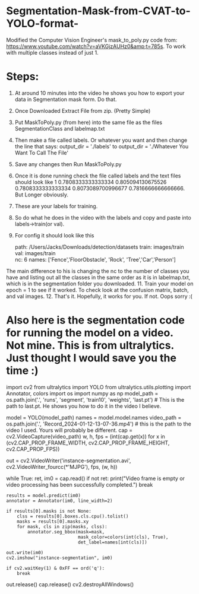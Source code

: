 # Segmentation-Mask-from-CVAT-to-YOLO-format-
Modified the Computer Vision Engineer's mask_to_poly.py code from: https://www.youtube.com/watch?v=aVKGjzAUHz0&amp;t=785s. To work with multiple classes instead of just 1. 

# Steps:
1. At around 10 minutes into the video he shows you how to export your data in Segmentation mask form. Do that.
2. Once Downloaded Extract File from zip. (Pretty Simple)
3. Put MaskToPoly.py (from here) into the same file as the files SegmentationClass and labelmap.txt
4. Then make a file called labels. Or whatever you want and then change the line that says: output_dir = './labels' to output_dir = './Whatever You Want To Call The File'
5. Save any changes then Run MaskToPoly.py
6. Once it is done running check the file called labels and the text files should look like 1 0.7808333333333334 0.805094130675526 0.7808333333333334 0.8073089700996677 0.7816666666666666. But Longer obviously.
7. These are your labels for training.
8. So do what he does in the video with the labels and copy and paste into labels->train(or val).
9. For config it should look like this 

   path: /Users/Jacks/Downloads/detection/datasets
   train: images/train 
   val: images/train  
   nc: 6
   names: ['Fence','FloorObstacle', 'Rock', 'Tree','Car','Person']

The main difference to his is changing the nc to the number of classes you have and listing out all the classes in the same order as it is in labelmap.txt, which is in the segmentation folder you downloaded.
11. Train your model on epoch = 1 to see if it worked. To check look at the confusion matrix, batch, and val images.
12. That's it. Hopefully, it works for you. If not. Oops sorry :(

# Also here is the segmentation code for running the model on a video. Not mine. This is from ultralytics. Just thought I would save you the time :) 
import cv2
from ultralytics import YOLO
from ultralytics.utils.plotting import Annotator, colors
import os
import numpy as np
model_path = os.path.join('.', 'runs', 'segment', 'train10', 'weights', 'last.pt') # This is the path to last.pt. He shows you how to do it in the video I believe. 

model = YOLO(model_path)
names = model.model.names
video_path = os.path.join('.', 'Record_2024-01-12-13-07-36.mp4') # this is the path to the video I used. Yours will probably be different. 
cap = cv2.VideoCapture(video_path)
w, h, fps = (int(cap.get(x)) for x in (cv2.CAP_PROP_FRAME_WIDTH, cv2.CAP_PROP_FRAME_HEIGHT, cv2.CAP_PROP_FPS))

out = cv2.VideoWriter('instance-segmentation.avi', cv2.VideoWriter_fourcc(*'MJPG'), fps, (w, h))

while True:
    ret, im0 = cap.read()
    if not ret:
        print("Video frame is empty or video processing has been successfully completed.")
        break

    results = model.predict(im0)
    annotator = Annotator(im0, line_width=2)

    if results[0].masks is not None:
        clss = results[0].boxes.cls.cpu().tolist()
        masks = results[0].masks.xy
        for mask, cls in zip(masks, clss):
            annotator.seg_bbox(mask=mask,
                               mask_color=colors(int(cls), True),
                               det_label=names[int(cls)])

    out.write(im0)
    cv2.imshow("instance-segmentation", im0)

    if cv2.waitKey(1) & 0xFF == ord('q'):
        break

out.release()
cap.release()
cv2.destroyAllWindows()
